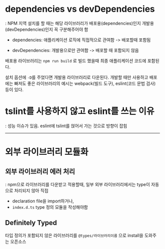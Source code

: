 # dependencies vs devDependencies
: NPM 지역 설치를 할 때는 해당 라이브러리가 배포용(dependencies)인지 개발용(devDependencies)인지 꼭 구분해주어야 함


- dependencies: 애플리케이션 로직에 직접적으로 관여함 -> 배포할때 포함됨

- devDependencies: 개발용으로만 관여함 -> 배포할 때 포함되지 않음

배포용 라이브러리는 `npm run build` 로 빌드 했을때 최종 애플리케이션 코드에 포함된다. 

설치 옵션에 `-D`를 주었다면 개발용 라이브러리로 다운된다. 개발할 때만 사용하고 배포에는 빠져도 좋은 라이브러리의 예시는 webpack(빌드 도구), eslint(코드 문법 검사) 등이 있다.

# tslint를 사용하지 않고 eslint를 쓰는 이유
: 성능 이슈가 있음. eslint에 tslint를 얹어서 가는 것으로 방향이 잡힘

---

# 외부 라이브러리 모듈화

## 외부 라이브러리 에러 처리
: npm으로 라이브러리를 다운받고 적용할때, 일부 외부 라이브러리에서는 type이 자동으로 처리되지 않아 직접 
- declaration file을 import하거나,
- `index.d.ts`  type 정의 모듈을 작성해야함
## Definitely Typed

타입 정의가 포함되지 않은 라이브러리를 `@types/라이브러리이름` 으로 install을 도와주는 오픈소스

